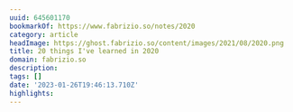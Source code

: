 ```yaml
---
uuid: 645601170
bookmarkOf: https://www.fabrizio.so/notes/2020
category: article
headImage: https://ghost.fabrizio.so/content/images/2021/08/2020.png
title: 20 things I've learned in 2020
domain: fabrizio.so
description: 
tags: []
date: '2023-01-26T19:46:13.710Z'
highlights: 
---
```




